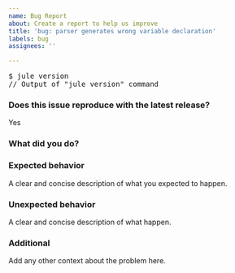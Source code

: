 ```yaml
---
name: Bug Report
about: Create a report to help us improve
title: 'bug: parser generates wrong variable declaration'
labels: bug
assignees: ''

---
```


<pre>
$ jule version
// Output of "jule version" command
</pre>

### Does this issue reproduce with the latest release?
Yes

### What did you do?

### Expected behavior
A clear and concise description of what you expected to happen.

### Unexpected behavior
A clear and concise description of what happen.

### Additional
Add any other context about the problem here.
